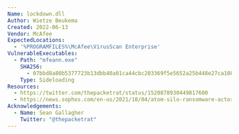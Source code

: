 ```yaml
---
Name: lockdown.dll
Author: Wietze Beukema
Created: 2022-06-13
Vendor: McAfee
ExpectedLocations:
  - '%PROGRAMFILES%\McAfee\VirusScan Enterprise'
VulnerableExecutables:
  - Path: "mfeann.exe"
    SHA256:
      - 07bbd8a80b5377723b13dbb40a01ca44cbc203369f5e5652a25b448e27ca108c
    Type: Sideloading
Resources:
  - https://twitter.com/thepacketrat/status/1520878930449817600
  - https://news.sophos.com/en-us/2021/10/04/atom-silo-ransomware-actors-use-confluence-exploit-dll-side-load-for-stealthy-attack/
Acknowledgements:
  - Name: Sean Gallagher
    Twitter: "@thepacketrat"
---
```



